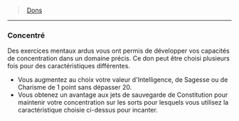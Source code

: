 ﻿---
!FeatItem
Id: feats_hd.md#concentré
ParentLink: feats_hd.md#dons
Name: Concentré
ParentName: Dons
NameLevel: 3
Attributes: {}
AttributesDictionary: >+
  {}

---
> [Dons](hd_feats.md)

---

### Concentré

Des exercices mentaux ardus vous ont permis de développer vos capacités de concentration dans un domaine précis. Ce don peut être choisi plusieurs fois pour des caractéristiques différentes.

* Vous augmentez au choix votre valeur d'Intelligence, de Sagesse ou de Charisme de 1 point sans dépasser 20.
* Vous obtenez un avantage aux jets de sauvegarde de Constitution pour maintenir votre concentration sur les sorts pour lesquels vous utilisez la caractéristique choisie ci-dessus pour incanter.

